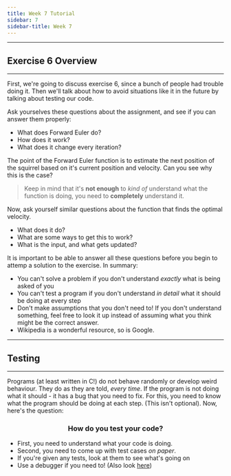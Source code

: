 ```yaml
---
title: Week 7 Tutorial
sidebar: 7
sidebar-title: Week 7
---
```


---
## Exercise 6 Overview
---

First, we're going to discuss exercise 6, since a bunch of people had trouble doing it. Then we'll talk about how to avoid situations like it in the future by talking about testing our code. 

Ask yourselves these questions about the assignment, and see if you can answer them properly:

- What does Forward Euler do?
- How does it work? 
- What does it change every iteration?

The point of the Forward Euler function is to estimate the next position of the squirrel based on it's current position and velocity. Can you see why this is the case?

> Keep in mind that it's **not enough** to *kind of* understand what the function is doing, you need to **completely** understand it.

Now, ask yourself similar questions about the function that finds the optimal velocity.

- What does it do?
- What are some ways to get this to work?
- What is the input, and what gets updated?

It is important to be able to answer all these questions before you begin to attemp a solution to the exercise. In summary:

- You can't solve a problem if you don't understand *exactly* what is being asked of you
- You can't test a program if you don't understand *in detail* what it should be doing at every step
- Don't make assumptions that you don't need to! If you don't understand something, feel free to look it up instead of assuming what you think might be the correct answer.
- Wikipedia is a wonderful resource, so is Google.

---
## Testing
---

Programs (at least written in C!) do not behave randomly or develop weird behaviour. They do as they are told, *every time*. If the program is not doing what it should - it has a bug that you need to fix. For this, you need to know what the program should be doing at each step. (This isn't optional). Now, here's the question:

<center><h3>How do you test your code?</h3></center>

- First, you need to understand what your code is doing.
- Second, you need to come up with test cases *on paper*.
- If you're given any tests, look at them to see what's going on
- Use a debugger if you need to! (Also look [here](../debug))